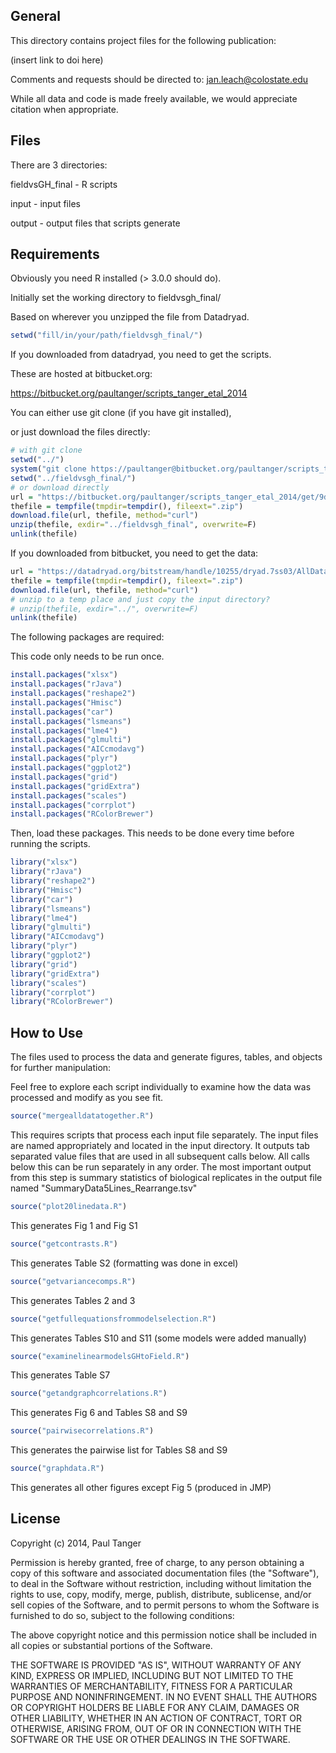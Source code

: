 General
-------------------------
This directory contains project files for the following publication:

(insert link to doi here)

Comments and requests should be directed to:
jan.leach@colostate.edu

While all data and code is made freely available, we would appreciate citation when appropriate.


Files
-------------------------
There are 3 directories:

fieldvsGH_final - R scripts

input           - input files

output          - output files that scripts generate

Requirements
-------------------------
Obviously you need R installed (> 3.0.0 should do).

Initially set the working directory to fieldvsgh_final/

Based on wherever you unzipped the file from Datadryad.
```r
setwd("fill/in/your/path/fieldvsgh_final/")
```

If you downloaded from datadryad, you need to get the scripts.

These are hosted at bitbucket.org:

https://bitbucket.org/paultanger/scripts_tanger_etal_2014

You can either use git clone (if you have git installed),

or just download the files directly:
```r
# with git clone
setwd("../")
system("git clone https://paultanger@bitbucket.org/paultanger/scripts_tanger_etal_2014.git fieldvsgh_final")
setwd("../fieldvsgh_final/")
# or download directly
url = "https://bitbucket.org/paultanger/scripts_tanger_etal_2014/get/9defaf64adda.zip"
thefile = tempfile(tmpdir=tempdir(), fileext=".zip")
download.file(url, thefile, method="curl")
unzip(thefile, exdir="../fieldvsgh_final", overwrite=F)
unlink(thefile)
```

If you downloaded from bitbucket, you need to get the data:
```r
url = "https://datadryad.org/bitstream/handle/10255/dryad.7ss03/AllDataScriptsTanger2014.zip?sequence=1"
thefile = tempfile(tmpdir=tempdir(), fileext=".zip")
download.file(url, thefile, method="curl")
# unzip to a temp place and just copy the input directory?
# unzip(thefile, exdir="../", overwrite=F)
unlink(thefile)
```

The following packages are required:

This code only needs to be run once.

```r
install.packages("xlsx")
install.packages("rJava")
install.packages("reshape2")
install.packages("Hmisc")
install.packages("car")
install.packages("lsmeans")
install.packages("lme4")
install.packages("glmulti")
install.packages("AICcmodavg")
install.packages("plyr")
install.packages("ggplot2")
install.packages("grid")
install.packages("gridExtra")
install.packages("scales")
install.packages("corrplot")
install.packages("RColorBrewer")
```

Then, load these packages.  This needs to be done every time before running the scripts.

```r
library("xlsx")
library("rJava")
library("reshape2")
library("Hmisc")
library("car")
library("lsmeans")
library("lme4")
library("glmulti")
library("AICcmodavg")
library("plyr")
library("ggplot2")
library("grid")
library("gridExtra")
library("scales")
library("corrplot")
library("RColorBrewer")
```

How to Use
-------------------------
The files used to process the data and generate figures, tables, and objects for further manipulation:

Feel free to explore each script individually to examine how the data was processed and modify as you see fit.

```r
source("mergealldatatogether.R")
```
This requires scripts that process each input file separately.  The input files are named appropriately and located in the input directory.  It outputs tab separated value files that are used in all subsequent calls below.  All calls below this can be run separately in any order.  The most important output from this step is summary statistics of biological replicates in the output file named "SummaryData5Lines_Rearrange.tsv"

```r
source("plot20linedata.R")
```
This generates Fig 1 and Fig S1

```r
source("getcontrasts.R") 
```
This generates Table S2 (formatting was done in excel)

```r
source("getvariancecomps.R")
```
This generates Tables 2 and 3

```r
source("getfullequationsfrommodelselection.R")
```
This generates Tables S10 and S11 (some models were added manually)

```r
source("examinelinearmodelsGHtoField.R")
```
This generates Table S7

```r
source("getandgraphcorrelations.R") 
```
This generates Fig 6 and Tables S8 and S9

```r
source("pairwisecorrelations.R")
```
This generates the pairwise list for Tables S8 and S9

```r
source("graphdata.R")
```
This generates all other figures except Fig 5 (produced in JMP)

License
-------------------------
Copyright (c) 2014, Paul Tanger

Permission is hereby granted, free of charge, to any person obtaining a copy
of this software and associated documentation files (the "Software"), to deal
in the Software without restriction, including without limitation the rights
to use, copy, modify, merge, publish, distribute, sublicense, and/or sell
copies of the Software, and to permit persons to whom the Software is
furnished to do so, subject to the following conditions:

The above copyright notice and this permission notice shall be included in
all copies or substantial portions of the Software.

THE SOFTWARE IS PROVIDED "AS IS", WITHOUT WARRANTY OF ANY KIND, EXPRESS OR
IMPLIED, INCLUDING BUT NOT LIMITED TO THE WARRANTIES OF MERCHANTABILITY,
FITNESS FOR A PARTICULAR PURPOSE AND NONINFRINGEMENT. IN NO EVENT SHALL THE
AUTHORS OR COPYRIGHT HOLDERS BE LIABLE FOR ANY CLAIM, DAMAGES OR OTHER
LIABILITY, WHETHER IN AN ACTION OF CONTRACT, TORT OR OTHERWISE, ARISING FROM,
OUT OF OR IN CONNECTION WITH THE SOFTWARE OR THE USE OR OTHER DEALINGS IN
THE SOFTWARE.